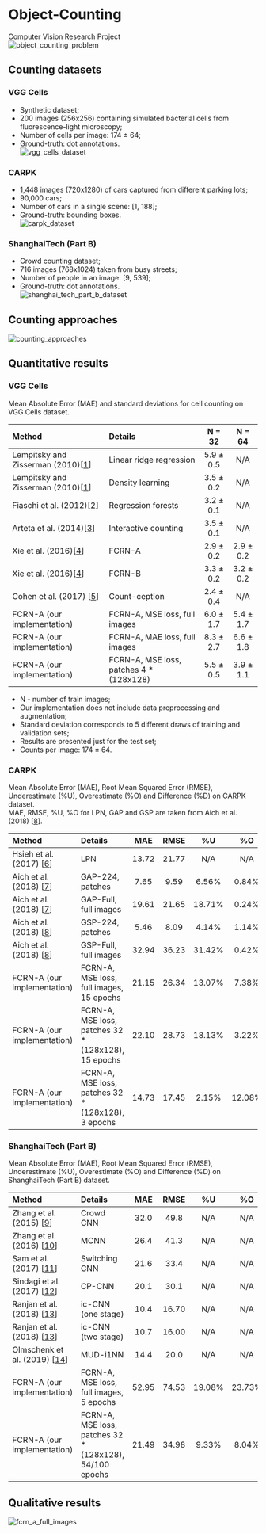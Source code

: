 # Object-Counting
Computer Vision Research Project  
![object_counting_problem](./images/object_counting_problem.png)

## Counting datasets
### VGG Cells
* Synthetic dataset;
* 200 images (256x256) containing simulated bacterial cells from fluorescence-light microscopy;
* Number of cells per image: 174 ± 64;
* Ground-truth: dot annotations.  
![vgg_cells_dataset](./images/vgg_cells_dataset.png)

### CARPK
* 1,448 images (720x1280) of cars captured from different parking lots;
* 90,000 cars;
* Number of cars in a single scene: [1, 188];
* Ground-truth: bounding boxes.  
![carpk_dataset](./images/carpk_dataset.png)

### ShanghaiTech (Part B)
* Crowd counting dataset;
* 716 images (768x1024) taken from busy streets;
* Number of people in an image: [9, 539];
* Ground-truth: dot annotations.  
![shanghai_tech_part_b_dataset](./images/shanghai_tech_part_b_dataset.png)

## Counting approaches
![counting_approaches](./images/counting_approaches.png)

## Quantitative results
### VGG Cells
Mean Absolute Error (MAE) and standard deviations for cell counting on VGG Cells dataset.

| Method                                | Details                                 | N = 32    | N = 64    |
| :---                                  | :---                                    | :---:     | :---:     |
| Lempitsky and Zisserman (2010)\[[1]\] | Linear ridge regression                 | 5.9 ± 0.5 | N/A       |
| Lempitsky and Zisserman (2010)\[[1]\] | Density learning                        | 3.5 ± 0.2 | N/A       |
| Fiaschi et al. (2012)\[[2]\]          | Regression forests                      | 3.2 ± 0.1 | N/A       |
| Arteta et al. (2014)\[[3]\]           | Interactive counting                    | 3.5 ± 0.1 | N/A       |
| Xie et al. (2016)\[[4]\]              | FCRN-A                                  | 2.9 ± 0.2 | 2.9 ± 0.2 |
| Xie et al. (2016)\[[4]\]              | FCRN-B                                  | 3.3 ± 0.2 | 3.2 ± 0.2 |
| Cohen et al. (2017) \[[5]\]           | Count-ception                           | 2.4 ± 0.4 | N/A       |
| FCRN-A (our implementation)           | FCRN-A, MSE loss, full images           | 6.0 ± 1.7 | 5.4 ± 1.7 |
| FCRN-A (our implementation)           | FCRN-A, MAE loss, full images           | 8.3 ± 2.7 | 6.6 ± 1.8 |
| FCRN-A (our implementation)           | FCRN-A, MSE loss, patches 4 * (128x128) | 5.5 ± 0.5 | 3.9 ± 1.1 |

* N - number of train images;
* Our implementation does not include data preprocessing and augmentation;
* Standard deviation corresponds to 5 different draws of training and validation sets;
* Results are presented just for the test set;
* Counts per image: 174 ± 64.

### CARPK
Mean Absolute Error (MAE), Root Mean Squared Error (RMSE), Underestimate (%U), Overestimate (%O) and Difference (%D) on CARPK dataset.  
MAE, RMSE, %U, %O for LPN, GAP and GSP are taken from Aich et al. (2018) \[[8]\].

| Method                      | Details                                             | MAE   | RMSE  | %U     | %O     |  %D    |
| :---                        | :---                                                | :---: | :---: | :---:  | :---:  | :---:  | 
| Hsieh et al. (2017) \[[6]\] | LPN                                                 | 13.72 | 21.77 |  N/A   |  N/A   |  N/A   |
| Aich et al. (2018) \[[7]\]  | GAP-224, patches                                    |  7.65 |  9.59 |  6.56% |  0.84% |  7.40% |
| Aich et al. (2018) \[[7]\]  | GAP-Full, full images                               | 19.61 | 21.65 | 18.71% |  0.24% | 18.95% |
| Aich et al. (2018) \[[8]\]  | GSP-224, patches                                    |  5.46 |  8.09 |  4.14% |  1.14% |  5.28% |
| Aich et al. (2018) \[[8]\]  | GSP-Full, full images                               | 32.94 | 36.23 | 31.42% |  0.42% | 31.84% |
| FCRN-A (our implementation) | FCRN-A, MSE loss, full images, 15 epochs            | 21.15 | 26.34 | 13.07% |  7.38% | 20.45% |
| FCRN-A (our implementation) | FCRN-A, MSE loss, patches 32 * (128x128), 15 epochs | 22.10 | 28.73 | 18.13% |  3.22% | 21.35% |
| FCRN-A (our implementation) | FCRN-A, MSE loss, patches 32 * (128x128),  3 epochs | 14.73 | 17.45 |  2.15% | 12.08% | 14.23% |

### ShanghaiTech (Part B)
Mean Absolute Error (MAE), Root Mean Squared Error (RMSE), Underestimate (%U), Overestimate (%O) and Difference (%D) on ShanghaiTech (Part B) dataset.

| Method                           | Details                                                 | MAE   | RMSE  | %U     | %O     |  %D    |
| :---                             | :---                                                    | :---: | :---: | :---:  | :---:  | :---:  |
| Zhang et al. (2015) \[[9]\]      | Crowd CNN                                               | 32.0  | 49.8  | N/A    | N/A    | N/A    |
| Zhang et al. (2016) \[[10]\]     | MCNN                                                    | 26.4  | 41.3  | N/A    | N/A    | N/A    |
| Sam et al. (2017) \[[11]\]       | Switching CNN                                           | 21.6  | 33.4  | N/A    | N/A    | N/A    |
| Sindagi et al. (2017) \[[12]\]   | CP-CNN                                                  | 20.1  | 30.1  | N/A    | N/A    | N/A    |
| Ranjan et al. (2018) \[[13]\]    | ic-CNN (one stage)                                      | 10.4  | 16.70 | N/A    | N/A    | N/A    |
| Ranjan et al. (2018) \[[13]\]    | ic-CNN (two stage)                                      | 10.7  | 16.00 | N/A    | N/A    | N/A    |
| Olmschenk et al. (2019) \[[14]\] | MUD-i1NN                                                | 14.4  | 20.0  | N/A    | N/A    | N/A    |
| FCRN-A (our implementation)      | FCRN-A, MSE loss, full images, 5 epochs                 | 52.95 | 74.53 | 19.08% | 23.73% | 42.81% |
| FCRN-A (our implementation)      | FCRN-A, MSE loss, patches 32 * (128x128), 54/100 epochs | 21.49 | 34.98 |  9.33% |  8.04% | 17.37% |

## Qualitative results
![fcrn_a_full_images](./images/fcrn_a_full_images.png)

[1]: https://www.robots.ox.ac.uk/~vgg/publications/2010/Lempitsky10b/lempitsky10b.pdf
[2]: https://www.researchgate.net/publication/261130953_Learning_to_count_with_regression_forest_and_structured_labels
[3]: https://www.robots.ox.ac.uk/~vgg/publications/2014/Arteta14/arteta14.pdf
[4]: http://www.robots.ox.ac.uk/~vgg/publications/2016/Xie16/xie16.pdf
[5]: https://arxiv.org/abs/1703.08710
[6]: https://arxiv.org/abs/1707.05972
[7]: https://arxiv.org/abs/1803.05494
[8]: https://arxiv.org/abs/1805.11123
[9]: http://www.ee.cuhk.edu.hk/~xgwang/papers/zhangLWYcvpr15.pdf
[10]: http://openaccess.thecvf.com/content_cvpr_2016/papers/Zhang_Single-Image_Crowd_Counting_CVPR_2016_paper.pdf
[11]: https://arxiv.org/abs/1708.00199
[12]: https://arxiv.org/abs/1708.00953
[13]: https://arxiv.org/abs/1807.09959
[14]: https://arxiv.org/abs/1902.05379

